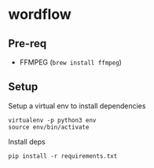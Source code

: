 # wordflow

## Pre-req
* FFMPEG (`brew install ffmpeg`)

## Setup
Setup a virtual env to install dependencies
```
virtualenv -p python3 env
source env/bin/activate
```

Install deps
```
pip install -r requirements.txt
```



